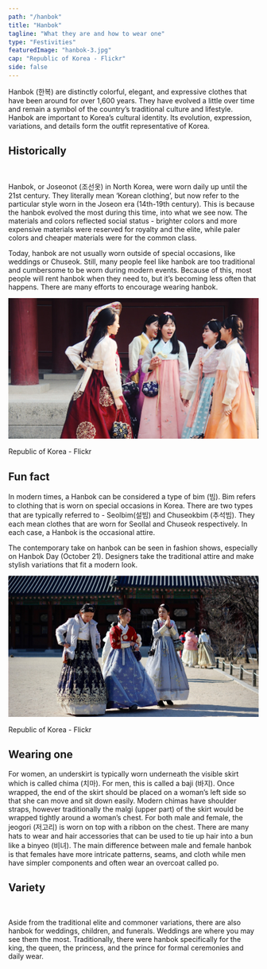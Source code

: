 ```yaml
---
path: "/hanbok"
title: "Hanbok"
tagline: "What they are and how to wear one"
type: "Festivities"
featuredImage: "hanbok-3.jpg"
cap: "Republic of Korea - Flickr"
side: false
---
```


<p>
Hanbok (한복) are distinctly colorful, elegant, and expressive clothes that have been around for over 1,600 years. They have evolved a little over time and remain a symbol of the country’s traditional culture and lifestyle. Hanbok are important to Korea’s cultural identity. Its evolution, expression, variations, and details form the outfit representative of Korea. 
</p>


<h2 class="blog-header--2">Historically</h2></br>
<p>
Hanbok, or Joseonot (조선옷) in North Korea, were worn daily up until the 21st century. They literally mean ‘Korean clothing’, but now refer to the particular style worn in the Joseon era (14th-19th century). This is because the hanbok evolved the most during this time, into what we see now. The materials and colors reflected social status - brighter colors and more expensive materials were reserved for royalty and the elite, while paler colors and cheaper materials were for the common class.
</p>
<p class="blog-p">
Today, hanbok are not usually worn outside of special occasions, like weddings or Chuseok. Still, many people feel like hanbok are too traditional and cumbersome to be worn during modern events. Because of this, most people will rent hanbok when they need to, but it’s becoming less often that happens. There are many efforts to encourage wearing hanbok. 
</p>

![Hanbok-2](hanbok-2.jpg)
<p class="blog-cap">Republic of Korea - Flickr</p>
<h2 class="blog-header--2">Fun fact</h2>
<p>
In modern times, a Hanbok can be considered a type of bim (빔). Bim refers to clothing that is worn on special occasions in Korea. There are two types that are typically referred to - Seolbim(설빔) and Chuseokbim (추석빔). They each mean clothes that are worn for Seollal and Chuseok respectively. In each case, a Hanbok is the occasional attire. 
</p>
<p class="blog-p">
The contemporary take on hanbok can be seen in fashion shows, especially on Hanbok Day (October 21). Designers take the traditional attire and make stylish variations that fit a modern look.
</p>

![Hanbok-1](hanbok-1.jpg)
<p class="blog-cap">Republic of Korea - Flickr</p>
<h2 class="blog-header--2">Wearing one</h2>
<p>
For women, an underskirt is typically worn underneath the visible skirt which is called chima (치마). For men, this is called a baji (바지). Once wrapped, the end of the skirt should be placed on a woman’s left side so that she can move and sit down easily. Modern chimas have shoulder straps, however traditionally the malgi (upper part) of the skirt would be wrapped tightly around a woman’s chest. For both male and female, the jeogori (저고리) is worn on top with a ribbon on the chest. There are many hats to wear and hair accessories that can be used to tie up hair into a bun like a binyeo (비녀). The main difference between male and female hanbok is that females have more intricate patterns, seams, and cloth while men have simpler components and often wear an overcoat called po.
</p>

<h2 class="blog-header--2">Variety</h2></br>
<p>
Aside from the traditional elite and commoner variations, there are also hanbok for weddings, children, and funerals. Weddings are where you may see them the most. Traditionally, there were hanbok specifically for the king, the queen, the princess, and the prince for formal ceremonies and daily wear. 
</p>
